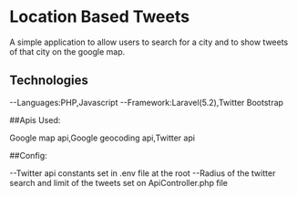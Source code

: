 # Location Based Tweets

A simple application to allow users to search for a city and to  show tweets of that city on the google map.


## Technologies

--Languages:PHP,Javascript
--Framework:Laravel(5.2),Twitter Bootstrap

##Apis Used:

Google map api,Google geocoding api,Twitter api

##Config:

--Twitter api constants set in .env file at the root
--Radius of the twitter search and limit of the tweets set on ApiController.php file




